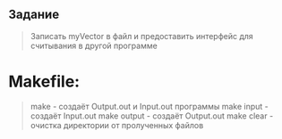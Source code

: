 ## Задание
> Записать myVector<T> в файл и предоставить интерфейс для считывания в другой программе

# Makefile:
>make - создаёт Output.out и Input.out программы
>make input - создаёт Input.out
>make output - создаёт Output.out
>make clear - очистка директории от пролученных файлов

